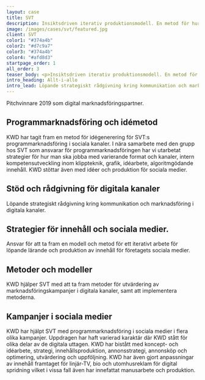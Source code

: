 ```yaml
---
layout: case
title: SVT
description: Insiktsdriven iterativ produktionsmodell. En metod för hur Sveriges Television löpande ökar den interna kunskapsnivån kring vilket innehåll som fungerar.
image: /images/cases/svt/featured.jpg
client: SVT
color1: "#374a4b"
color2: "#d7c9a7"
color3: "#374a4b"
color4: "#afd8d3"
startpage_order: 1
all_order: 3
teaser_body: <p>Insiktsdriven iterativ produktionsmodell. En metod för hur Sveriges Television löpande ökar den interna kunskapsnivån kring vilket innehåll som fungerar.</p>
intro_heading: Allt-i-allo
intro_lead: Löpande strategiskt rådgivning kring kommunikation och marknadsföring i digitala kanaler.
---
```


Pitchvinnare 2019 som digital marknadsföringspartner.

## Programmarknadsföring och idémetod

KWD har tagit fram en metod för idégenerering för SVT:s programmarknadsföring i sociala kanaler. I nära samarbete med den grupp hos SVT som ansvarar för programmarknadsföringen har vi utarbetat strategier för hur man ska jobba med varierande format och kanaler, intern kompetensutveckling inom klippteknik, grafik, idéarbete, algoritmgödande innehåll. KWD stöttar även med idéer och produktion för sociala medier.

## Stöd och rådgivning för digitala kanaler

Löpande strategiskt rådgivning kring kommunikation och marknadsföring i digitala kanaler.

## Strategier för innehåll och sociala medier.

Ansvar för att ta fram en modell och metod för ett iterativt arbete för löpande lärande och produktion av innehåll för företagets sociala medier.

## Metoder och modeller

KWD hjälper SVT med att ta fram metoder för utvärdering av marknadsföringskampanjer i digitala kanaler, samt att implementera metoderna.

## Kampanjer i sociala medier

KWD har hjälpt SVT med programmarknadsföring i sociala medier i flera olika kampanjer. Uppdragen har haft varierad karaktär där KWD stått för olika delar av de digitala uttagen. KWD har bistått med koncept- och idéarbete, strategi, innehållsproduktion, annonsstrategi, annonsköp och optimering, utvärdering och uppföljning. KWD har även gjort anpassningar av innehåll framtaget för linjär-TV, bio och utomhusreklam för digital spridning vilket i vissa fall även har innefattat manusarbete och produktion.
